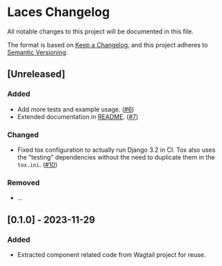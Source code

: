 # Laces Changelog

All notable changes to this project will be documented in this file.

The format is based on [Keep a Changelog](https://keepachangelog.com/en/1.0.0/),
and this project adheres to [Semantic Versioning](https://semver.org/spec/v2.0.0.html).

## [Unreleased]

### Added

- Add more tests and example usage. ([#6](https://github.com/tbrlpld/laces/pull/6))
- Extended documentation in [README](./README.md). ([#7](https://github.com/tbrlpld/laces/pull/7))

### Changed

- Fixed tox configuration to actually run Django 3.2 in CI. Tox also uses the "testing" dependencies without the need to duplicate them in the `tox.ini`. ([#10](https://github.com/tbrlpld/laces/pull/10))

### Removed

- ...

## [0.1.0] - 2023-11-29

### Added

- Extracted component related code from Wagtail project for reuse.

<!-- TEMPLATE - keep below to copy for new releases -->
<!--


## [x.y.z] - YYYY-MM-DD

### Added

- ...

### Changed

- ...

### Removed

- ...

-->
